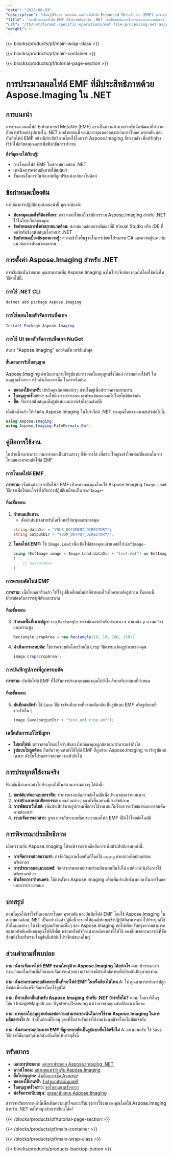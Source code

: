 ```yaml
---
"date": "2025-06-03"
"description": "เรียนรู้วิธีโหลด ครอบตัด และบันทึกไฟล์ Enhanced Metafile (EMF) อย่างมีประสิทธิภาพในแอปพลิเคชัน .NET ของคุณโดยใช้ไลบรารี Aspose.Imaging อันทรงพลัง"
"title": "การประมวลผลไฟล์ EMF ที่มีประสิทธิภาพใน .NET โดยใช้เทคนิคการโหลดและการครอบตัดของ Aspose.Imaging"
"url": "/th/net/format-specific-operations/emf-file-processing-net-aspose-imaging/"
"weight": 1
---
```


{{< blocks/products/pf/main-wrap-class >}}

{{< blocks/products/pf/main-container >}}

{{< blocks/products/pf/tutorial-page-section >}}
# การประมวลผลไฟล์ EMF ที่มีประสิทธิภาพด้วย Aspose.Imaging ใน .NET

## การแนะนำ

การประมวลผลไฟล์ Enhanced Metafile (EMF) อาจเป็นความท้าทายสำหรับนักพัฒนาที่ทำงานกับการปรับแต่งรูปภาพใน .NET บทช่วยสอนนี้จะแนะนำคุณตลอดกระบวนการโหลด ครอบตัด และบันทึกไฟล์ EMF อย่างมีประสิทธิภาพโดยใช้ไลบรารี Aspose.Imaging ที่ทรงพลัง เพื่อปรับปรุงเวิร์กโฟลว์ของคุณและเพิ่มฟังก์ชันการทำงาน

**สิ่งที่คุณจะได้เรียนรู้:**
- การโหลดไฟล์ EMF ในสภาพแวดล้อม .NET
- เทคนิคการครอบตัดภาพให้แม่นยำ
- ขั้นตอนในการบันทึกภาพที่ถูกปรับแต่งกลับลงในดิสก์

## ข้อกำหนดเบื้องต้น
หากต้องการปฏิบัติตามคำแนะนำนี้ คุณจะต้องมี:
- **ห้องสมุดและสิ่งที่ต้องพึ่งพา:** ตรวจสอบให้แน่ใจว่ามีการรวม Aspose.Imaging สำหรับ .NET ไว้ในโปรเจ็กต์ของคุณ
- **ข้อกำหนดการตั้งค่าสภาพแวดล้อม:** สภาพแวดล้อมการพัฒนาที่มี Visual Studio หรือ IDE ที่คล้ายกันซึ่งสนับสนุนโครงการ .NET
- **ข้อกำหนดเบื้องต้นของความรู้:** ความเข้าใจพื้นฐานในการเขียนโปรแกรม C# และความคุ้นเคยกับแนวคิดการประมวลผลภาพ

## การตั้งค่า Aspose.Imaging สำหรับ .NET
การเริ่มต้นนั้นง่ายมาก คุณสามารถเพิ่ม Aspose.Imaging ลงในโปรเจ็กต์ของคุณได้โดยใช้หนึ่งในวิธีต่อไปนี้:

### การใช้ .NET CLI
```bash
dotnet add package Aspose.Imaging
```

### การใช้คอนโซลตัวจัดการแพ็คเกจ
```powershell
Install-Package Aspose.Imaging
```

### การใช้ UI ของตัวจัดการแพ็คเกจ NuGet
ค้นหา "Aspose.Imaging" และติดตั้งเวอร์ชันล่าสุด

#### ขั้นตอนการรับใบอนุญาต
Aspose.Imaging ดำเนินงานภายใต้รูปแบบการออกใบอนุญาตซึ่งได้แก่ การทดลองใช้ฟรี ใบอนุญาตชั่วคราว หรือตัวเลือกการซื้อ ในการเริ่มต้น:
- **ทดลองใช้งานฟรี:** เข้าถึงคุณลักษณะต่างๆ ส่วนใหญ่เพื่อสำรวจความสามารถ
- **ใบอนุญาตชั่วคราว:** ขอให้มีการขยายระยะเวลาประเมินผลออกไปโดยไม่มีข้อจำกัด
- **ซื้อ:** รับการสนับสนุนเต็มรูปแบบและการเข้าถึงคุณสมบัติ

เมื่อติดตั้งแล้ว ให้เริ่มต้น Aspose.Imaging ในโปรเจ็กต์ .NET ของคุณโดยรวมเนมสเปซต่อไปนี้:
```csharp
using Aspose.Imaging;
using Aspose.Imaging.FileFormats.Emf;
```

## คู่มือการใช้งาน
ในส่วนนี้จะแบ่งกระบวนการออกเป็นส่วนต่างๆ ที่จัดการได้ เพื่อช่วยให้คุณเข้าใจแต่ละขั้นตอนในการโหลดและครอบตัดไฟล์ EMF

### การโหลดไฟล์ EMF
**ภาพรวม:** เริ่มต้นด้วยการเปิดไฟล์ EMF เป้าหมายของคุณโดยใช้ Aspose.Imaging `Image.Load` วิธีการเพื่อให้แน่ใจว่าได้รับการปฏิบัติเหมือนเป็น `EmfImage`-

#### ทีละขั้นตอน:
1. **กำหนดเส้นทาง:**
   - ตั้งค่าเส้นทางสำหรับไดเร็กทอรีอินพุตและเอาต์พุต
    ```csharp
    string dataDir = "YOUR_DOCUMENT_DIRECTORY";
    string outputDir = "YOUR_OUTPUT_DIRECTORY/";
    ```
2. **โหลดไฟล์ EMF:**
   ใช้ `Image.Load` เพื่อเปิดไฟล์ของคุณแล้วแคสต์ไป `EmfImage`-
    ```csharp
    using (EmfImage image = Image.Load(dataDir + "test.emf") as EmfImage)
    {
        // ดำเนินการตัดต่อ
    }
    ```
### การครอบตัดไฟล์ EMF
**ภาพรวม:** เมื่อโหลดเสร็จแล้ว ให้ใช้รูปสี่เหลี่ยมผืนผ้าที่กำหนดไว้เพื่อครอบตัดรูปภาพ ขั้นตอนนี้เกี่ยวข้องกับการระบุพิกัดและขนาด

#### ทีละขั้นตอน:
3. **กำหนดพื้นที่เพาะปลูก:**
   ระบุ `Rectangle` พารามิเตอร์สำหรับตำแหน่ง x ตำแหน่ง y ความกว้างและความสูง
    ```csharp
    Rectangle cropArea = new Rectangle(10, 10, 100, 150);
    ```
4. **ดำเนินการครอบตัด:**
   ใช้การครอบตัดโดยเรียกใช้ `Crop` วิธีการบนวัตถุรูปภาพของคุณ
    ```csharp
    image.Crop(cropArea);
    ```
### การบันทึกรูปภาพที่ถูกครอบตัด
**ภาพรวม:** บันทึกไฟล์ EMF ที่ได้รับการประมวลผลของคุณไปยังไดเร็กทอรีเอาต์พุตที่กำหนด

#### ทีละขั้นตอน:
5. **บันทึกผลลัพธ์:**
   ใช้ `Save` วิธีการจัดเก็บภาพที่ครอบตัดกลับเป็นรูปแบบ EMF หรือรูปแบบที่รองรับอื่น ๆ
    ```csharp
    image.Save(outputDir + "test.emf_crop.emf");
    ```
### เคล็ดลับการแก้ไขปัญหา
- **ไม่พบไฟล์:** ตรวจสอบให้แน่ใจว่าเส้นทางไฟล์ของคุณถูกต้องและสามารถเข้าถึงได้
- **รูปแบบไม่ถูกต้อง:** ยืนยันว่าคุณกำลังใช้ไฟล์ EMF ที่ถูกต้อง Aspose.Imaging รองรับรูปแบบเฉพาะ ดังนั้นโปรดตรวจสอบความเข้ากันได้

## การประยุกต์ใช้งานจริง
ฟังก์ชันนี้สามารถนำไปประยุกต์ใช้ในสถานการณ์ต่างๆ ได้ดังนี้:
1. **ซอฟต์แวร์ออกแบบกราฟิก:** ทำการครอบตัดภาพอัตโนมัติเพื่อประมวลผลจำนวนมาก
2. **การสร้างภาพสถาปัตยกรรม:** แยกส่วนต่างๆ ของผังพื้นอย่างมีประสิทธิภาพ
3. **การพัฒนาเว็บไซต์:** เพิ่มประสิทธิภาพรูปภาพเพื่อการใช้งานบนเว็บโดยการปรับขนาดและครอบตัดตามต้องการ
4. **ระบบจัดการเอกสาร:** บูรณาการกับระบบเพื่อประมวลผลไฟล์ EMF ที่ฝังไว้โดยอัตโนมัติ

## การพิจารณาประสิทธิภาพ
เมื่อทำงานกับ Aspose.Imaging โปรดพิจารณาเคล็ดลับการเพิ่มประสิทธิภาพเหล่านี้:
- **การจัดการหน่วยความจำ:** กำจัดวัตถุภาพโดยทันทีโดยใช้ `using` คำกล่าวเพื่อปลดปล่อยทรัพยากร
- **การประมวลผลแบบแบตช์:** จัดการภาพหลายภาพพร้อมกันหากเป็นไปได้ แต่ต้องคำนึงถึงการใช้ทรัพยากรด้วย
- **ตัวเลือกการกำหนดค่า:** ใช้การตั้งค่า Aspose.Imaging เพื่อเพิ่มประสิทธิภาพเวลาในการโหลดและการประมวลผล

## บทสรุป
ตอนนี้คุณได้เข้าใจขั้นตอนการโหลด ครอบตัด และบันทึกไฟล์ EMF โดยใช้ Aspose.Imaging ในสภาพแวดล้อม .NET เป็นอย่างดีแล้ว คู่มือนี้จะช่วยให้คุณมีทักษะเชิงปฏิบัติที่สามารถนำไปประยุกต์ใช้กับโดเมนต่างๆ ได้ เรียนรู้คุณลักษณะอื่นๆ ของ Aspose.Imaging ต่อไปเพื่อปรับปรุงความสามารถของแอปพลิเคชันของคุณให้ดียิ่งขึ้น พร้อมหรือยังที่จะนำเทคนิคเหล่านี้ไปใช้ ลองศึกษาสถานการณ์ที่ซับซ้อนยิ่งขึ้นหรือรวมโซลูชันนี้เข้ากับโปรเจ็กต์ขนาดใหญ่

## ส่วนคำถามที่พบบ่อย
**ถาม: ฉันจะจัดการไฟล์ EMF ขนาดใหญ่ด้วย Aspose.Imaging ได้อย่างไร**
ตอบ พิจารณาการประมวลผลในส่วนที่เล็กลงและจัดการหน่วยความจำอย่างมีประสิทธิภาพเพื่อป้องกันปัญหาคอขวด

**ถาม: ฉันสามารถครอบตัดหลายพื้นที่จากไฟล์ EMF ในครั้งเดียวได้ไหม**
A: ใช่ คุณสามารถทำการปลูกพืชต่อเนื่องกันหรือจัดการโดยใช้ลูปได้

**ถาม: มีทางเลือกอื่นสำหรับ Aspose.Imaging สำหรับ .NET บ้างหรือไม่?**
ตอบ: ไลบรารีอื่นๆ ได้แก่ ImageMagick และ System.Drawing แม้ว่าอาจขาดคุณสมบัติเฉพาะก็ตาม

**ถาม: การออกใบอนุญาตส่งผลต่อความสามารถของฉันในการใช้งาน Aspose.Imaging ในการผลิตอย่างไร**
A: จำเป็นต้องมีใบอนุญาตที่ซื้อสำหรับการใช้งานเชิงพาณิชย์โดยไม่มีข้อจำกัด

**ถาม: ฉันสามารถแปลงภาพ EMF ที่ถูกครอบตัดเป็นรูปแบบอื่นได้หรือไม่**
A: แน่นอนครับ ใช้ `Save` วิธีการที่มีนามสกุลไฟล์ต่างกันเพื่อให้บรรลุสิ่งนี้

## ทรัพยากร
- **เอกสารประกอบ:** [เอกสารประกอบ Aspose.Imaging .NET](https://reference.aspose.com/imaging/net/)
- **ดาวน์โหลด:** [หน้าเผยแพร่สำหรับ Aspose.Imaging](https://releases.aspose.com/imaging/net/)
- **ซื้อใบอนุญาต:** [ตัวเลือกการซื้อ Aspose](https://purchase.aspose.com/buy)
- **ทดลองใช้งานฟรี:** [รับสำเนาประเมินผลฟรี](https://releases.aspose.com/imaging/net/)
- **ใบอนุญาตชั่วคราว:** [ขอใบอนุญาตชั่วคราว](https://purchase.aspose.com/temporary-license/)
- **ฟอรั่มการสนับสนุน:** [ชุมชนสนับสนุน Aspose.Imaging](https://forum.aspose.com/c/imaging/10)

สำรวจทรัพยากรเหล่านี้เพื่อเพิ่มความเข้าใจและปรับปรุงการใช้งานของคุณโดยใช้ Aspose.Imaging สำหรับ .NET ขอให้สนุกกับการเขียนโค้ด!

{{< /blocks/products/pf/tutorial-page-section >}}

{{< /blocks/products/pf/main-container >}}

{{< /blocks/products/pf/main-wrap-class >}}

{{< blocks/products/products-backtop-button >}}